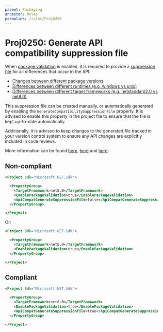 ```yaml
---
parent: Packaging
ancestor: Rules
permalink: /rules/Proj0250
---
```


# Proj0250: Generate API compatibility suppression file
When [package validation](https://learn.microsoft.com/dotnet/fundamentals/apicompat/package-validation/overview) is enabled, it is required to
provide a [suppression file](https://learn.microsoft.com/dotnet/fundamentals/apicompat/diagnostic-ids#how-to-suppress) for all differences that
occur in the API:
- [Changes between different package versions](https://learn.microsoft.com/dotnet/fundamentals/apicompat/package-validation/baseline-version-validator)
- [Differences between different runtimes (e.g. windows vs unix)](https://learn.microsoft.com/dotnet/fundamentals/apicompat/package-validation/compatible-framework-validator)
- [Differences between different target frameworks (e.g. netstandard2.0 vs net8.0)](https://learn.microsoft.com/dotnet/fundamentals/apicompat/package-validation/compatible-framework-in-package-validator)

This suppression file can be created manually, or automatically generated
by enabling the `GenerateCompatibilitySuppressionFile` property. It is advised
to enable this property in the project file to ensure that the file is kept
up-to-date automatically.

Additionally, it is advised to keep changes to the generated file tracked in
your version control system to ensure any API changes are explicitly included
in code reviews.

More information can be found [here](https://learn.microsoft.com/dotnet/fundamentals/apicompat/package-validation/overview), [here](https://learn.microsoft.com/dotnet/fundamentals/apicompat/diagnostic-ids#how-to-suppress) and [here](https://learn.microsoft.com/dotnet/core/project-sdk/msbuild-props#apicompatgeneratesuppressionfile).

## Non-compliant
``` xml
<Project Sdk="Microsoft.NET.Sdk">

  <PropertyGroup>
    <TargetFramework>net8.0</TargetFramework>
    <EnablePackageValidation>true</EnablePackageValidation>
    <ApiCompatGenerateSuppressionFile>false</ApiCompatGenerateSuppressionFile>
  </PropertyGroup>

</Project>
```

Or:

``` xml
<Project Sdk="Microsoft.NET.Sdk">

  <PropertyGroup>
    <TargetFramework>net8.0</TargetFramework>
    <EnablePackageValidation>true</EnablePackageValidation>
  </PropertyGroup>

</Project>
```

## Compliant
``` xml
<Project Sdk="Microsoft.NET.Sdk">

  <PropertyGroup>
    <TargetFramework>net8.0</TargetFramework>
    <EnablePackageValidation>true</EnablePackageValidation>
    <ApiCompatGenerateSuppressionFile>true</ApiCompatGenerateSuppressionFile>
  </PropertyGroup>

</Project>
```
